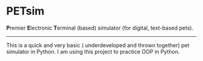 # PETsim

**P**remier **E**lectronic **T**erminal (based) simulator (for digital, text-based pets).

---

This is a quick and very basic ( underdeveloped and thrown together) pet simulator in Python. I am using this project to practice OOP in Python.
